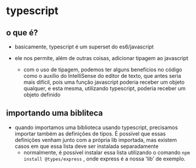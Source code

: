 # typescript

## o que é?

- basicamente, typescript é um superset do es6/javascript

- ele nos permite, além de outras coisas, adicionar tipagem ao javascript
    - com o uso de tipagem, podemos ter alguns benefícios no código como o auxílio do IntelliSense do editor de texto, que antes seria mais difícil, pois uma função javascript poderia receber um objeto qualquer, e esta mesma, utilizando typescript, poderia receber um objeto definido

## importando uma bibliteca

- quando importamos uma biblioteca usando typescript, precisamos importar também as definições de tipos. É possível que essas definições venham junto com a própria lib importada, mas existem casos em que essa lista deve ser instalada separadamente
    - normalmente, é possível instalar essa lista utilizando o comando `npm install @types/express` , onde express é a nossa 'lib' de exemplo.